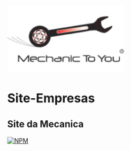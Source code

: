 ![Logo of the project](https://github.com/FilippiCelegati/Site-Empresas/blob/main/site/img/logochave.png)




# Site-Empresas
 ## Site da Mecanica
 [![NPM](https://img.shields.io/npm/l/react)](https://github.com/FilippiCelegati/Site-Empresas/blob/main/LICENSE)
